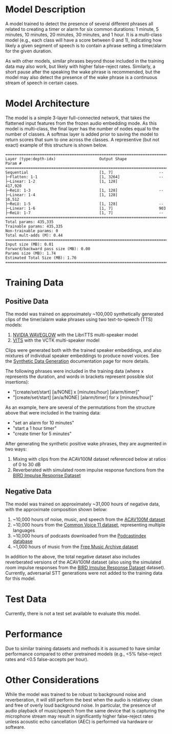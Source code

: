 # Model Description

A model trained to detect the presence of several different phrases all related to creating a timer or alarm for six common durations: 1 minute, 5 minutes, 10 minutes, 20 minutes, 30 minutes, and 1 hour. It is a multi-class model (e.g., each class will have a score between 0 and 1), indicating how likely a given segment of speech is to contain a phrase setting a timer/alarm for the given duration.

As with other models, similar phrases beyond those included in the training data may also work, but likely with higher false-reject rates. Similarly, a short pause after the speaking the wake phrase is recommended, but the model may also detect the presence of the wake phrase is a continuous stream of speech in certain cases.

# Model Architecture

The model is a simple 3-layer full-connected network, that takes the flattened input features from the frozen audio embedding mode. As this model is multi-class, the final layer has the number of nodes equal to the number of classes. A softmax layer is added prior to saving the model to return scores that sum to one across the classes. A representive (but not exact) example of this structure is shown below.

```
==========================================================================================
Layer (type:depth-idx)                   Output Shape              Param #
==========================================================================================
Sequential                               [1, 7]                    --
├─Flatten: 1-1                           [1, 3264]                 --
├─Linear: 1-2                            [1, 128]                  417,920
├─ReLU: 1-3                              [1, 128]                  --
├─Linear: 1-4                            [1, 128]                  16,512
├─ReLU: 1-5                              [1, 128]                  --
├─Linear: 1-6                            [1, 7]                    903
├─ReLU: 1-7                              [1, 7]                    --
==========================================================================================
Total params: 435,335
Trainable params: 435,335
Non-trainable params: 0
Total mult-adds (M): 0.44
==========================================================================================
Input size (MB): 0.01
Forward/backward pass size (MB): 0.00
Params size (MB): 1.74
Estimated Total Size (MB): 1.76
==========================================================================================
```

# Training Data

## Positive Data

The model was trained on approximately ~100,000 synthetically generated clips of the timer/alarm wake phrases using two text-to-speech (TTS) models:

1) [NVIDIA WAVEGLOW](https://github.com/NVIDIA/waveglow) with the LibriTTS multi-speaker model
2) [VITS](https://github.com/jaywalnut310/vits) with the VCTK multi-speaker model

Clips were generated both with the trained speaker embeddings, and also mixtures of individual speaker embeddings to produce novel voices. See the [Synthetic Data Generation](../synthetic_data_generation.md) documentation page for more details.

The following phrases were included in the training data (where x represents the duration, and words in brackets represent possible slot insertions):

- "[create/set/start] [a/NONE] x [minutes/hour] [alarm/timer]"
- "[create/set/start] [an/a/NONE] [alarm/timer] for x [minutes/hour]"

As an example, here are several of the permutations from the structure above that were included in the training data:

- "set an alarm for 10 minutes"
- "start a 1 hour timer"
- "create timer for 5 minutes"

After generating the synthetic positive wake phrases, they are augmented in two ways:

1) Mixing with clips from the ACAV100M dataset referenced below at ratios of 0 to 30 dB
2) Reverberated with simulated room impulse response functions from the [BIRD Impulse Response Dataset](https://github.com/FrancoisGrondin/BIRD)

## Negative Data

The model was trained on approximately ~31,000 hours of negative data, with the approximate composition shown below:

1) ~10,000 hours of noise, music, and speech from the [ACAV100M dataset](https://acav100m.github.io/)
2) ~10,000 hours from the [Common Voice 11 dataset](https://commonvoice.mozilla.org/en/datasets), representing multiple languages
3) ~10,000 hours of podcasts downloaded from the [Podcastindex database](https://podcastindex.org/)
4) ~1,000 hours of music from the [Free Music Archive dataset](https://github.com/mdeff/fma)

In addition to the above, the total negative dataset also includes reverberated versions of the ACAV100M dataset (also using the simulated room impulse responses from the [BIRD Impulse Response Dataset](https://github.com/FrancoisGrondin/BIRD) dataset). Currently, adversarial STT generations were not added to the training data for this model.

# Test Data

Currently, there is not a test set available to evaluate this model.

# Performance

Due to similar training datasets and methods it is assumed to have similar performance compared to other pretrained models (e.g., <5% false-reject rates and <0.5 false-accepts per hour).

# Other Considerations

While the model was trained to be robust to background noise and reverberation, it will still perform the best when the audio is relativey clean and free of overly loud background noise. In particular, the presence of audio playback of music/speech from the same device that is capturing the microphone stream may result in significantly higher false-reject rates unless acoustic echo cancellation (AEC) is performed via hardware or software.